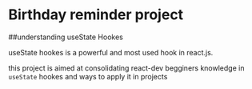 # Birthday reminder project

##understanding useState Hookes

useState hookes is a powerful and most used hook in react.js.

this project is aimed at consolidating react-dev begginers knowledge in `useState` hookes and ways to apply it in projects

